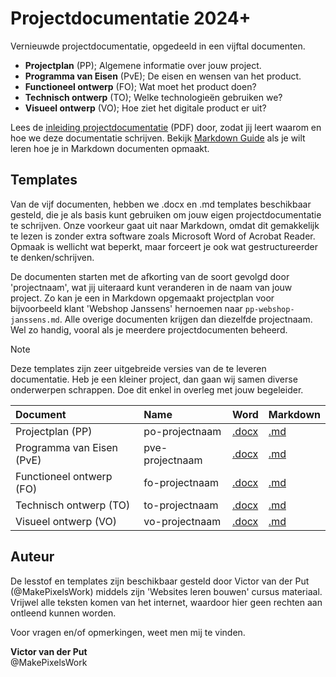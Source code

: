 # Projectdocumentatie 2024+

Vernieuwde projectdocumentatie, opgedeeld in een vijftal documenten. 

- **Projectplan** (PP); Algemene informatie over jouw project.  
- **Programma van Eisen** (PvE); De eisen en wensen van het product.
- **Functioneel ontwerp** (FO); Wat moet het product doen?
- **Technisch ontwerp** (TO); Welke technologieën gebruiken we?
- **Visueel ontwerp** (VO); Hoe ziet het digitale product er uit?

Lees de [inleiding projectdocumentatie][A] (PDF) door, zodat jij leert waarom en hoe we deze documentatie schrijven. Bekijk [Markdown Guide][B] als je wilt leren hoe je in Markdown documenten opmaakt.


## Templates

Van de vijf documenten, hebben we .docx en .md templates beschikbaar gesteld, die je als basis kunt gebruiken om jouw eigen projectdocumentatie te schrijven. Onze voorkeur gaat uit naar Markdown, omdat dit gemakkelijk te lezen is zonder extra software zoals Microsoft Word of Acrobat Reader. Opmaak is wellicht wat beperkt, maar forceert je ook wat gestructureerder te denken/schrijven.

De documenten starten met de afkorting van de soort gevolgd door 'projectnaam', wat jij uiteraard kunt veranderen in de naam van jouw project. Zo kan je een in Markdown opgemaakt projectplan voor bijvoorbeeld klant 'Webshop Janssens' hernoemen naar `pp-webshop-janssens.md`. Alle overige documenten krijgen dan diezelfde projectnaam. Wel zo handig, vooral als je meerdere projectdocumenten beheerd.

> [!NOTE]  
> Deze templates zijn zeer uitgebreide versies van de te leveren documentatie. Heb je een kleiner project, dan gaan wij samen diverse onderwerpen schrappen. Doe dit enkel in overleg met jouw begeleider.

| Document                  | Name              | Word       | Markdown  |
| :---                      | :---              | :---       | :---      |
| Projectplan (PP)          | po-projectnaam    | [.docx][1] | [.md][2]  |
| Programma van Eisen (PvE) | pve-projectnaam   | [.docx][3] | [.md][4]  |
| Functioneel ontwerp (FO)  | fo-projectnaam    | [.docx][5] | [.md][6]  |
| Technisch ontwerp (TO)    | to-projectnaam    | [.docx][7] | [.md][9]  |
| Visueel ontwerp (VO)      | vo-projectnaam    | [.docx][9] | [.md][10] |


## Auteur

De lesstof en templates zijn beschikbaar gesteld door Victor van der Put (@MakePixelsWork) middels zijn 'Websites leren bouwen' cursus materiaal. Vrijwel alle teksten komen van het internet, waardoor hier geen rechten aan ontleend kunnen worden.

Voor vragen en/of opmerkingen, weet men mij te vinden.

**Victor van der Put**<br>
@MakePixelsWork


<!-- LINKS IN THIS DOCUMENT -->
[1]: <./docs/pp-projectnaam.docx>
[2]: <./docs/pp-projectnaam.md>

[3]: <./docs/pve-projectnaam.docx>
[4]: <./docs/pve-projectnaam.md>

[5]: <./docs/fo-projectnaam.docx>
[6]: <./docs/fo-projectnaam.md>

[7]: <./docs/to-projectnaam.docx>
[8]: <./docs/to-projectnaam.md>

[9]: <./docs/vo-projectnaam.docx>
[10]: <./docs/vo-projectnaam.md>

[A]: <./docs/a04 - Projectdocumentatie.pdf>
[B]: https://www.markdownguide.org/